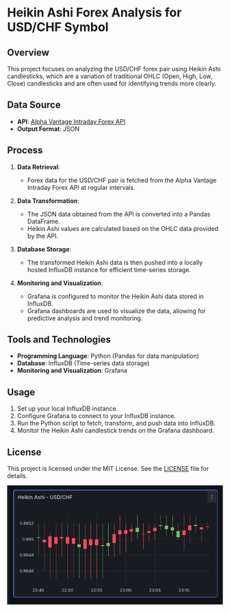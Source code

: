 
# Heikin Ashi Forex Analysis for USD/CHF Symbol

## Overview

This project focuses on analyzing the USD/CHF forex pair using Heikin Ashi candlesticks, which are a variation of traditional OHLC (Open, High, Low, Close) candlesticks and are often used for identifying trends more clearly.

## Data Source

- **API**: [Alpha Vantage Intraday Forex API](https://www.alphavantage.co/documentation/#fx-intraday)
- **Output Format**: JSON

## Process

1. **Data Retrieval**: 
   - Forex data for the USD/CHF pair is fetched from the Alpha Vantage Intraday Forex API at regular intervals.

2. **Data Transformation**:
   - The JSON data obtained from the API is converted into a Pandas DataFrame.
   - Heikin Ashi values are calculated based on the OHLC data provided by the API.

3. **Database Storage**:
   - The transformed Heikin Ashi data is then pushed into a locally hosted InfluxDB instance for efficient time-series storage.

4. **Monitoring and Visualization**:
   - Grafana is configured to monitor the Heikin Ashi data stored in InfluxDB.
   - Grafana dashboards are used to visualize the data, allowing for predictive analysis and trend monitoring.

## Tools and Technologies

- **Programming Language**: Python (Pandas for data manipulation)
- **Database**: InfluxDB (Time-series data storage)
- **Monitoring and Visualization**: Grafana

## Usage

1. Set up your local InfluxDB instance.
2. Configure Grafana to connect to your InfluxDB instance.
3. Run the Python script to fetch, transform, and push data into InfluxDB.
4. Monitor the Heikin Ashi candlestick trends on the Grafana dashboard.

## License

This project is licensed under the MIT License. See the [LICENSE](LICENSE) file for details.


![alt text](image.png)